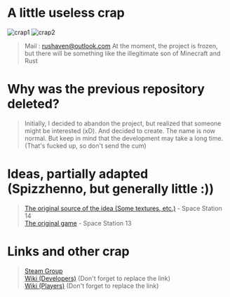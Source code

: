 # A little useless crap
![crap1](https://img.shields.io/badge/Game_Engine-Godot-blue)
![crap2](https://img.shields.io/badge/Progress-%250.01-red)
> Mail : rushaven@outlook.com
At the moment, the project is frozen, but there will be something like the illegitimate son of Minecraft and Rust

# Why was the previous repository deleted?

> Initially, I decided to abandon the project, but realized that someone might be interested (xD). And decided to create. The name is now normal. But keep in mind that the development may take a long time. (That's fucked up, so don't send the cum)


# Ideas, partially adapted (Spizzhenno, but generally little :))

> [The original source of the idea (Some textures, etc.)](https://spacestation14.io/ "The original source of the idea (Some textures, etc.)") - Space Station 14\
[The original game](https://spacestation13.com/ "The original game") - Space Station 13

# Links and other crap
> [Steam Group](https://steamcommunity.com/groups/space-shaven-team "Steam Group")\
[Wiki (Developers)](http://nety-nihua.com "Wiki (Developers)") (Don't forget to replace the link)\
[Wiki (Players)](http://nety-nihua.com "Wiki (Players)") (Don't forget to replace the link)
